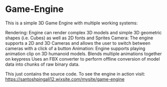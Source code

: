# Game-Engine
This is a simple 3D Game Engine with multiple working systems:

Rendering: Engine can render complex 3D models and simple 3D geometric shapes (i.e. Cubes) as well as 2D fonts and Sprites
Camera: The engine supports a 2D and 3D Cameras and allows the user to switch between cameras with a click of a button
Animation: Engine supports playing animation clip on 3D humanoid models. Blends multiple animations together on keypress
Uses an FBX converter to perform offline conversion of model data into chunks of raw binary data. 

This just contains the source code. To see the engine in action visit: https://santoshpingali12.wixsite.com/mysite/game-engine
